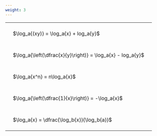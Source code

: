 ```yaml
---
weight: 3
---
```


<style type="text/css">
#T_a1826 th.col_heading {
  text-align: left;
  font-size: 1em;
}
#T_a1826 td {
  text-align: left;
  font-size: 1em;
  padding: 1.5em;
}
</style>
<table id="T_a1826">
  <thead>
  </thead>
  <tbody>
    <tr>
      <td id="T_a1826_row0_col0" class="data row0 col0" >$\log_a{(xy)} = \log_a{x} + log_a{y}$</td>
    </tr>
    <tr>
      <td id="T_a1826_row1_col0" class="data row1 col0" >$\log_a{\left(\dfrac{x}{y}\right)} = \log_a{x} - log_a{y}$</td>
    </tr>
    <tr>
      <td id="T_a1826_row2_col0" class="data row2 col0" >$\log_a{x^n} = n\log_a{x}$</td>
    </tr>
    <tr>
      <td id="T_a1826_row3_col0" class="data row3 col0" >$\log_a{\left(\dfrac{1}{x}\right)} = -\log_a{x}$</td>
    </tr>
    <tr>
      <td id="T_a1826_row4_col0" class="data row4 col0" >$\log_a{x} = \dfrac{\log_b{x}}{\log_b{a}}$</td>
    </tr>
  </tbody>
</table>
